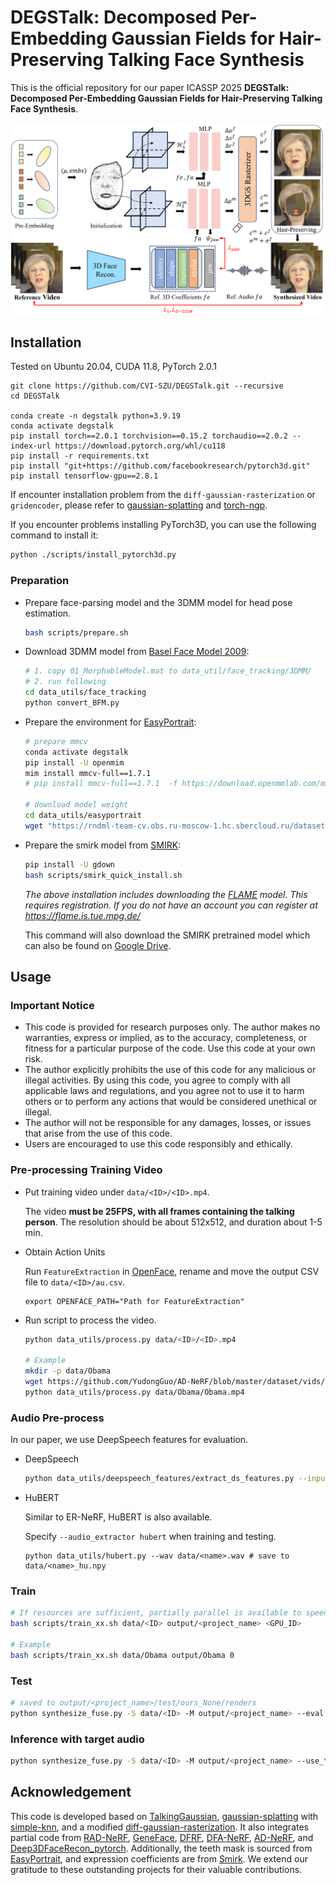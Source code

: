 # DEGSTalk: Decomposed Per-Embedding Gaussian Fields for Hair-Preserving Talking Face Synthesis

This is the official repository for our paper ICASSP 2025 **DEGSTalk: Decomposed Per-Embedding Gaussian Fields for Hair-Preserving Talking Face Synthesis**.

![image](./assets/main.png)

## Installation

Tested on Ubuntu 20.04, CUDA 11.8, PyTorch 2.0.1

```
git clone https://github.com/CVI-SZU/DEGSTalk.git --recursive
cd DEGSTalk

conda create -n degstalk python=3.9.19
conda activate degstalk
pip install torch==2.0.1 torchvision==0.15.2 torchaudio==2.0.2 --index-url https://download.pytorch.org/whl/cu118
pip install -r requirements.txt
pip install "git+https://github.com/facebookresearch/pytorch3d.git"
pip install tensorflow-gpu==2.8.1
```

If encounter installation problem from the `diff-gaussian-rasterization` or `gridencoder`, please refer to [gaussian-splatting](https://github.com/graphdeco-inria/gaussian-splatting) and [torch-ngp](https://github.com/ashawkey/torch-ngp).

If you encounter problems installing PyTorch3D, you can use the following command to install it:

```bash
python ./scripts/install_pytorch3d.py
```



### Preparation

- Prepare face-parsing model and  the 3DMM model for head pose estimation.

  ```bash
  bash scripts/prepare.sh
  ```

- Download 3DMM model from [Basel Face Model 2009](https://faces.dmi.unibas.ch/bfm/main.php?nav=1-1-0&id=details):

  ```bash
  # 1. copy 01_MorphableModel.mat to data_util/face_tracking/3DMM/
  # 2. run following
  cd data_utils/face_tracking
  python convert_BFM.py
  ```

- Prepare the environment for [EasyPortrait](https://github.com/hukenovs/easyportrait):

  ```bash
  # prepare mmcv
  conda activate degstalk
  pip install -U openmim
  mim install mmcv-full==1.7.1
  # pip install mmcv-full==1.7.1  -f https://download.openmmlab.com/mmcv/dist/cu118/torch2.0/index.html
  
  # download model weight
  cd data_utils/easyportrait
  wget "https://rndml-team-cv.obs.ru-moscow-1.hc.sbercloud.ru/datasets/easyportrait/experiments/models/fpn-fp-512.pth"
  ```

- Prepare the smirk model from [SMIRK](https://github.com/georgeretsi/smirk):

  ```bash
  pip install -U gdown
  bash scripts/smirk_quick_install.sh
  ```

  *The above installation includes downloading the [FLAME](https://flame.is.tue.mpg.de/) model. This requires registration. If you do not have an account you can register at https://flame.is.tue.mpg.de/*

  This command will also download the SMIRK pretrained model which can also be found on [Google Drive](https://drive.google.com/file/d/1T65uEd9dVLHgVw5KiUYL66NUee-MCzoE/view?usp=sharing).

## Usage

### Important Notice

- This code is provided for research purposes only. The author makes no warranties, express or implied, as to the accuracy, completeness, or fitness for a particular purpose of the code. Use this code at your own risk.
- The author explicitly prohibits the use of this code for any malicious or illegal activities. By using this code, you agree to comply with all applicable laws and regulations, and you agree not to use it to harm others or to perform any actions that would be considered unethical or illegal.
- The author will not be responsible for any damages, losses, or issues that arise from the use of this code. 
- Users are encouraged to use this code responsibly and ethically.

### Pre-processing Training Video

* Put training video under `data/<ID>/<ID>.mp4`.

  The video **must be 25FPS, with all frames containing the talking person**. 
  The resolution should be about 512x512, and duration about 1-5 min.

* Obtain Action Units

  Run `FeatureExtraction` in [OpenFace](https://github.com/TadasBaltrusaitis/OpenFace), rename and move the output CSV file to `data/<ID>/au.csv`.

  ```
  export OPENFACE_PATH="Path for FeatureExtraction"
  ```

* Run script to process the video.

  ```bash
  python data_utils/process.py data/<ID>/<ID>.mp4
  
  # Example 
  mkdir -p data/Obama
  wget https://github.com/YudongGuo/AD-NeRF/blob/master/dataset/vids/Obama.mp4?raw=true -O data/Obama/Obama.mp4
  python data_utils/process.py data/Obama/Obama.mp4
  ```

### Audio Pre-process

In our paper, we use DeepSpeech features for evaluation. 

* DeepSpeech

  ```bash
  python data_utils/deepspeech_features/extract_ds_features.py --input data/<name>.wav # saved to data/<name>.npy
  ```

- HuBERT

  Similar to ER-NeRF, HuBERT is also available.

  Specify `--audio_extractor hubert` when training and testing.

  ```
  python data_utils/hubert.py --wav data/<name>.wav # save to data/<name>_hu.npy
  ```

### Train

```bash
# If resources are sufficient, partially parallel is available to speed up the training. See the script.
bash scripts/train_xx.sh data/<ID> output/<project_name> <GPU_ID>

# Example 
bash scripts/train_xx.sh data/Obama output/Obama 0
```

### Test

```bash
# saved to output/<project_name>/test/ours_None/renders
python synthesize_fuse.py -S data/<ID> -M output/<project_name> --eval  
```

### Inference with target audio

```bash
python synthesize_fuse.py -S data/<ID> -M output/<project_name> --use_train --audio <preprocessed_audio_feature>.npy
```

## Acknowledgement

This code is developed based on [TalkingGaussian](https://github.com/Fictionarry/TalkingGaussian), [gaussian-splatting](https://github.com/graphdeco-inria/gaussian-splatting) with [simple-knn](https://gitlab.inria.fr/bkerbl/simple-knn), and a modified [diff-gaussian-rasterization](https://github.com/ashawkey/diff-gaussian-rasterization). It also integrates partial code from [RAD-NeRF](https://github.com/ashawkey/RAD-NeRF), [GeneFace](https://github.com/yerfor/GeneFace), [DFRF](https://github.com/sstzal/DFRF), [DFA-NeRF](https://github.com/ShunyuYao/DFA-NeRF/), [AD-NeRF](https://github.com/YudongGuo/AD-NeRF), and [Deep3DFaceRecon_pytorch](https://github.com/sicxu/Deep3DFaceRecon_pytorch). Additionally, the teeth mask is sourced from [EasyPortrait](https://github.com/hukenovs/easyportrait), and expression coefficients are from [Smirk](https://github.com/georgeretsi/smirk). We extend our gratitude to these outstanding projects for their valuable contributions.